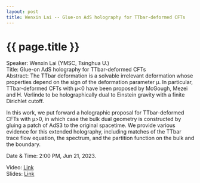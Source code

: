 ```yaml
---
layout: post
title: Wenxin Lai -- Glue-on AdS holography for TTbar-deformed CFTs
---
```


{{ page.title }}
================

Speaker: Wenxin Lai (YMSC, Tsinghua U.)  
Title: Glue-on AdS holography for TTbar-deformed CFTs    
Abstract: The TTbar deformation is a solvable irrelevant deformation whose properties depend on the sign of the deformation parameter μ. In particular, TTbar-deformed CFTs with μ<0 have been proposed by McGough, Mezei and H. Verlinde to be holographically dual to Einstein gravity with a finite Dirichlet cutoff.

In this work, we put forward a holographic proposal for TTbar-deformed CFTs with μ>0, in which case the bulk dual geometry is constructed by gluing a patch of AdS3 to the original spacetime. We provide various evidence for this extended holography, including matches of the TTbar trace flow equation, the spectrum, and the partition function on the bulk and the boundary.

Date & Time: 2:00 PM, Jun 21, 2023.  

Video: [Link](https://www.bilibili.com/video/BV1wX4y1s7xH/?share_source=copy_web&vd_source=24b177539d23769c10e3e2d6f6e5e60d)  
Slides: [Link](http://jointhepth.github.io/files/2023-6-21-Wenxin-Lai.pdf)